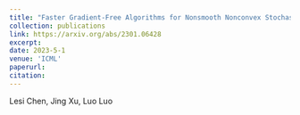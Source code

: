 ```yaml
---
title: "Faster Gradient-Free Algorithms for Nonsmooth Nonconvex Stochastic Optimization"
collection: publications
link: https://arxiv.org/abs/2301.06428
excerpt: 
date: 2023-5-1
venue: 'ICML'
paperurl: 
citation: 
---
```

Lesi Chen, Jing Xu, Luo Luo